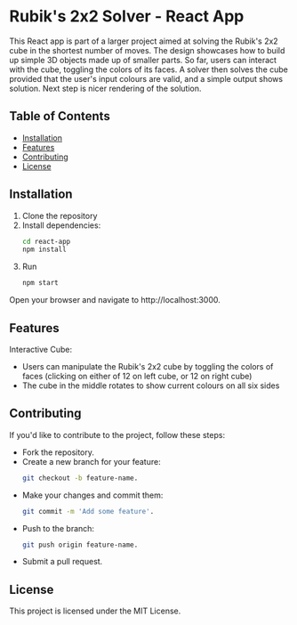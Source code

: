 # Rubik's 2x2 Solver - React App

This React app is part of a larger project aimed at solving the Rubik's 2x2 cube in the shortest number of moves.
The design showcases how to build up simple 3D objects made up of smaller parts.
So far, users can interact with the cube, toggling the colors of its faces. A solver then solves the cube provided that the user's input colours are valid, and a simple output shows solution.
Next step is nicer rendering of the solution.

## Table of Contents
- [Installation](#installation)
- [Features](#features)
- [Contributing](#contributing)
- [License](#license)

## Installation

1. Clone the repository
2. Install dependencies:
   ```bash
   cd react-app
   npm install
3. Run
   ```bash
   npm start

Open your browser and navigate to http://localhost:3000.

## Features
Interactive Cube:
* Users can manipulate the Rubik's 2x2 cube by toggling the colors of faces (clicking on either of 12 on left cube, or 12 on right cube)
* The cube in the middle rotates to show current colours on all six sides

## Contributing
If you'd like to contribute to the project, follow these steps:

* Fork the repository.
* Create a new branch for your feature:
  ```bash
  git checkout -b feature-name.
* Make your changes and commit them:
  ```bash
  git commit -m 'Add some feature'.
* Push to the branch:
  ```bash
  git push origin feature-name.
* Submit a pull request.

## License
This project is licensed under the MIT License.
